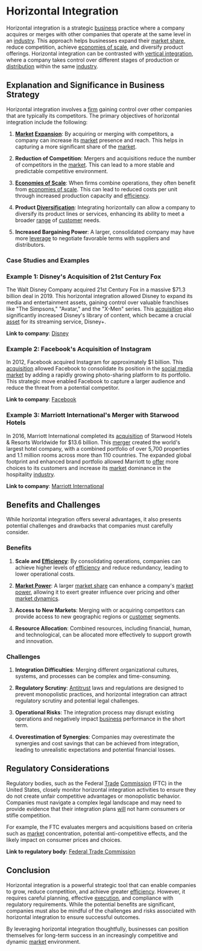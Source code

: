 # Horizontal Integration

Horizontal integration is a strategic [business](../b/business.md) practice where a company acquires or merges with other companies that operate at the same level in an [industry](../i/industry.md). This approach helps businesses expand their [market share](../m/market_share.md), reduce competition, achieve [economies of scale](../e/economies_of_scale.md), and diversify product offerings. Horizontal integration can be contrasted with [vertical integration](../v/vertical_integration.md), where a company takes control over different stages of production or [distribution](../d/distribution.md) within the same [industry](../i/industry.md). 

## Explanation and Significance in Business Strategy

Horizontal integration involves a [firm](../f/firm.md) gaining control over other companies that are typically its competitors. The primary objectives of horizontal integration include the following:

1. **[Market](../m/market.md) [Expansion](../e/expansion.md)**: By acquiring or merging with competitors, a company can increase its [market](../m/market.md) presence and reach. This helps in capturing a more significant share of the [market](../m/market.md).
  
2. **Reduction of Competition**: Mergers and acquisitions reduce the number of competitors in the [market](../m/market.md). This can lead to a more stable and predictable competitive environment.
  
3. **[Economies of Scale](../e/economies_of_scale.md)**: When firms combine operations, they often benefit from [economies of scale](../e/economies_of_scale.md). This can lead to reduced costs per unit through increased production capacity and [efficiency](../e/efficiency.md).
  
4. **Product [Diversification](../d/diversification.md)**: Integrating horizontally can allow a company to diversify its product lines or services, enhancing its ability to meet a broader [range](../r/range.md) of [customer](../c/customer.md) needs.
  
5. **Increased Bargaining Power**: A larger, consolidated company may have more [leverage](../l/leverage.md) to negotiate favorable terms with suppliers and distributors.

### Case Studies and Examples

### Example 1: Disney's Acquisition of 21st Century Fox

The Walt Disney Company acquired 21st Century Fox in a massive $71.3 billion deal in 2019. This horizontal integration allowed Disney to expand its media and entertainment assets, gaining control over valuable franchises like "The Simpsons," "Avatar," and the "X-Men" series. This [acquisition](../a/acquisition.md) also significantly increased Disney's library of content, which became a crucial [asset](../a/asset.md) for its streaming service, Disney+. 

**Link to company**: [Disney](https://www.thewaltdisneycompany.com/)

### Example 2: Facebook's Acquisition of Instagram

In 2012, Facebook acquired Instagram for approximately $1 billion. This [acquisition](../a/acquisition.md) allowed Facebook to consolidate its position in the [social media](../s/social_media.md) [market](../m/market.md) by adding a rapidly growing photo-sharing platform to its portfolio. This strategic move enabled Facebook to capture a larger audience and reduce the threat from a potential competitor.

**Link to company**: [Facebook](https://about.fb.com/)

### Example 3: Marriott International's Merger with Starwood Hotels

In 2016, Marriott International completed its [acquisition](../a/acquisition.md) of Starwood Hotels & Resorts Worldwide for $13.6 billion. This [merger](../m/merger.md) created the world's largest hotel company, with a combined portfolio of over 5,700 properties and 1.1 million rooms across more than 110 countries. The expanded global footprint and enhanced brand portfolio allowed Marriott to [offer](../o/offer.md) more choices to its customers and increase its [market](../m/market.md) dominance in the hospitality [industry](../i/industry.md).

**Link to company**: [Marriott International](https://www.marriott.com/)

## Benefits and Challenges

While horizontal integration offers several advantages, it also presents potential challenges and drawbacks that companies must carefully consider.

### Benefits

1. **Scale and [Efficiency](../e/efficiency.md)**: By consolidating operations, companies can achieve higher levels of [efficiency](../e/efficiency.md) and reduce redundancy, leading to lower operational costs.
  
2. **[Market Power](../m/market_power.md)**: A larger [market share](../m/market_share.md) can enhance a company's [market power](../m/market_power.md), allowing it to exert greater influence over pricing and other [market dynamics](../m/market_dynamics.md).
  
3. **Access to New Markets**: Merging with or acquiring competitors can provide access to new geographic regions or [customer](../c/customer.md) segments.

4. **Resource Allocation**: Combined resources, including financial, human, and technological, can be allocated more effectively to support growth and innovation.

### Challenges

1. **Integration Difficulties**: Merging different organizational cultures, systems, and processes can be complex and time-consuming.
  
2. **Regulatory Scrutiny**: [Antitrust](../a/antitrust.md) laws and regulations are designed to prevent monopolistic practices, and horizontal integration can attract regulatory scrutiny and potential legal challenges.
  
3. **Operational Risks**: The integration process may disrupt existing operations and negatively impact [business](../b/business.md) performance in the short term.

4. **Overestimation of Synergies**: Companies may overestimate the synergies and cost savings that can be achieved from integration, leading to unrealistic expectations and potential financial losses.

## Regulatory Considerations

Regulatory bodies, such as the Federal [Trade](../t/trade.md) [Commission](../c/commission.md) (FTC) in the United States, closely monitor horizontal integration activities to ensure they do not create unfair competitive advantages or monopolistic behavior. Companies must navigate a complex legal landscape and may need to provide evidence that their integration plans [will](../w/will.md) not harm consumers or stifle competition.

For example, the FTC evaluates mergers and acquisitions based on criteria such as [market](../m/market.md) concentration, potential anti-competitive effects, and the likely impact on consumer prices and choices.

**Link to regulatory body**: [Federal Trade Commission](https://www.ftc.gov/)

## Conclusion

Horizontal integration is a powerful strategic tool that can enable companies to grow, reduce competition, and achieve greater [efficiency](../e/efficiency.md). However, it requires careful planning, effective [execution](../e/execution.md), and compliance with regulatory requirements. While the potential benefits are significant, companies must also be mindful of the challenges and risks associated with horizontal integration to ensure successful outcomes. 

By leveraging horizontal integration thoughtfully, businesses can position themselves for long-term success in an increasingly competitive and dynamic [market](../m/market.md) environment.
